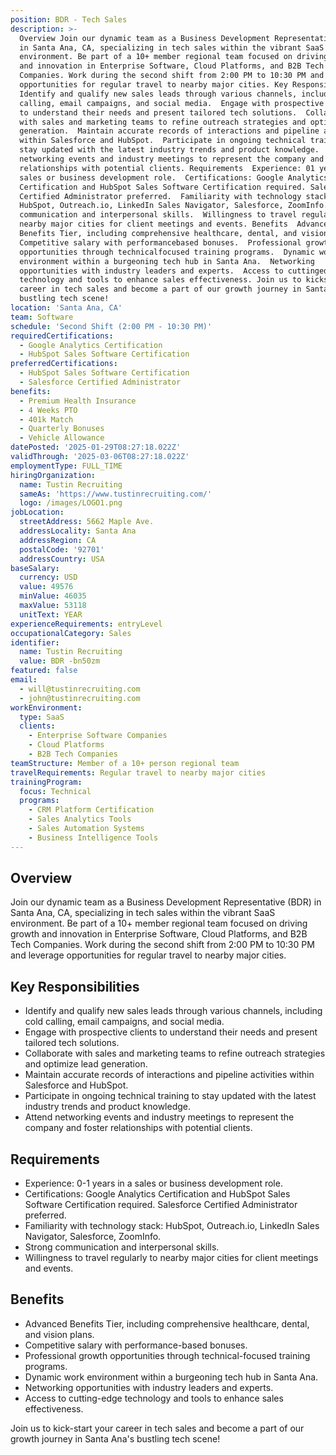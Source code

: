```yaml
---
position: BDR - Tech Sales
description: >-
  Overview Join our dynamic team as a Business Development Representative (BDR)
  in Santa Ana, CA, specializing in tech sales within the vibrant SaaS
  environment. Be part of a 10+ member regional team focused on driving growth
  and innovation in Enterprise Software, Cloud Platforms, and B2B Tech
  Companies. Work during the second shift from 2:00 PM to 10:30 PM and leverage
  opportunities for regular travel to nearby major cities. Key Responsibilities 
  Identify and qualify new sales leads through various channels, including cold
  calling, email campaigns, and social media.  Engage with prospective clients
  to understand their needs and present tailored tech solutions.  Collaborate
  with sales and marketing teams to refine outreach strategies and optimize lead
  generation.  Maintain accurate records of interactions and pipeline activities
  within Salesforce and HubSpot.  Participate in ongoing technical training to
  stay updated with the latest industry trends and product knowledge.  Attend
  networking events and industry meetings to represent the company and foster
  relationships with potential clients. Requirements  Experience: 01 years in a
  sales or business development role.  Certifications: Google Analytics
  Certification and HubSpot Sales Software Certification required. Salesforce
  Certified Administrator preferred.  Familiarity with technology stack:
  HubSpot, Outreach.io, LinkedIn Sales Navigator, Salesforce, ZoomInfo.  Strong
  communication and interpersonal skills.  Willingness to travel regularly to
  nearby major cities for client meetings and events. Benefits  Advanced
  Benefits Tier, including comprehensive healthcare, dental, and vision plans. 
  Competitive salary with performancebased bonuses.  Professional growth
  opportunities through technicalfocused training programs.  Dynamic work
  environment within a burgeoning tech hub in Santa Ana.  Networking
  opportunities with industry leaders and experts.  Access to cuttingedge
  technology and tools to enhance sales effectiveness. Join us to kickstart your
  career in tech sales and become a part of our growth journey in Santa Ana's
  bustling tech scene!
location: 'Santa Ana, CA'
team: Software
schedule: 'Second Shift (2:00 PM - 10:30 PM)'
requiredCertifications:
  - Google Analytics Certification
  - HubSpot Sales Software Certification
preferredCertifications:
  - HubSpot Sales Software Certification
  - Salesforce Certified Administrator
benefits:
  - Premium Health Insurance
  - 4 Weeks PTO
  - 401k Match
  - Quarterly Bonuses
  - Vehicle Allowance
datePosted: '2025-01-29T08:27:18.022Z'
validThrough: '2025-03-06T08:27:18.022Z'
employmentType: FULL_TIME
hiringOrganization:
  name: Tustin Recruiting
  sameAs: 'https://www.tustinrecruiting.com/'
  logo: /images/LOGO1.png
jobLocation:
  streetAddress: 5662 Maple Ave.
  addressLocality: Santa Ana
  addressRegion: CA
  postalCode: '92701'
  addressCountry: USA
baseSalary:
  currency: USD
  value: 49576
  minValue: 46035
  maxValue: 53118
  unitText: YEAR
experienceRequirements: entryLevel
occupationalCategory: Sales
identifier:
  name: Tustin Recruiting
  value: BDR -bn50zm
featured: false
email:
  - will@tustinrecruiting.com
  - john@tustinrecruiting.com
workEnvironment:
  type: SaaS
  clients:
    - Enterprise Software Companies
    - Cloud Platforms
    - B2B Tech Companies
teamStructure: Member of a 10+ person regional team
travelRequirements: Regular travel to nearby major cities
trainingProgram:
  focus: Technical
  programs:
    - CRM Platform Certification
    - Sales Analytics Tools
    - Sales Automation Systems
    - Business Intelligence Tools
---
```




## Overview
Join our dynamic team as a Business Development Representative (BDR) in Santa Ana, CA, specializing in tech sales within the vibrant SaaS environment. Be part of a 10+ member regional team focused on driving growth and innovation in Enterprise Software, Cloud Platforms, and B2B Tech Companies. Work during the second shift from 2:00 PM to 10:30 PM and leverage opportunities for regular travel to nearby major cities.

## Key Responsibilities
- Identify and qualify new sales leads through various channels, including cold calling, email campaigns, and social media.
- Engage with prospective clients to understand their needs and present tailored tech solutions.
- Collaborate with sales and marketing teams to refine outreach strategies and optimize lead generation.
- Maintain accurate records of interactions and pipeline activities within Salesforce and HubSpot.
- Participate in ongoing technical training to stay updated with the latest industry trends and product knowledge.
- Attend networking events and industry meetings to represent the company and foster relationships with potential clients.

## Requirements
- Experience: 0-1 years in a sales or business development role.
- Certifications: Google Analytics Certification and HubSpot Sales Software Certification required. Salesforce Certified Administrator preferred.
- Familiarity with technology stack: HubSpot, Outreach.io, LinkedIn Sales Navigator, Salesforce, ZoomInfo.
- Strong communication and interpersonal skills.
- Willingness to travel regularly to nearby major cities for client meetings and events.

## Benefits
- Advanced Benefits Tier, including comprehensive healthcare, dental, and vision plans.
- Competitive salary with performance-based bonuses.
- Professional growth opportunities through technical-focused training programs.
- Dynamic work environment within a burgeoning tech hub in Santa Ana.
- Networking opportunities with industry leaders and experts.
- Access to cutting-edge technology and tools to enhance sales effectiveness.

Join us to kick-start your career in tech sales and become a part of our growth journey in Santa Ana's bustling tech scene!
